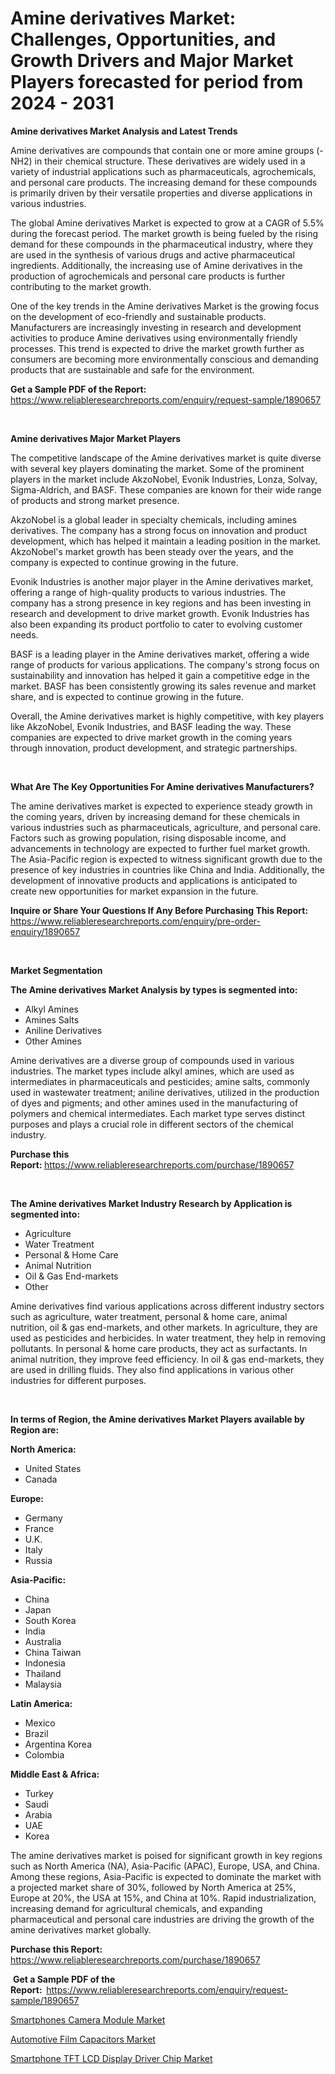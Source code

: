 <p><h1>Amine derivatives Market: Challenges, Opportunities, and Growth Drivers and Major Market Players forecasted for period from 2024 - 2031</h1></p><p><strong>Amine derivatives Market Analysis and Latest Trends</strong></p>
<p><p>Amine derivatives are compounds that contain one or more amine groups (-NH2) in their chemical structure. These derivatives are widely used in a variety of industrial applications such as pharmaceuticals, agrochemicals, and personal care products. The increasing demand for these compounds is primarily driven by their versatile properties and diverse applications in various industries.</p><p>The global Amine derivatives Market is expected to grow at a CAGR of 5.5% during the forecast period. The market growth is being fueled by the rising demand for these compounds in the pharmaceutical industry, where they are used in the synthesis of various drugs and active pharmaceutical ingredients. Additionally, the increasing use of Amine derivatives in the production of agrochemicals and personal care products is further contributing to the market growth.</p><p>One of the key trends in the Amine derivatives Market is the growing focus on the development of eco-friendly and sustainable products. Manufacturers are increasingly investing in research and development activities to produce Amine derivatives using environmentally friendly processes. This trend is expected to drive the market growth further as consumers are becoming more environmentally conscious and demanding products that are sustainable and safe for the environment.</p></p>
<p><strong>Get a Sample PDF of the Report:&nbsp;</strong> <a href="https://www.reliableresearchreports.com/enquiry/request-sample/1890657">https://www.reliableresearchreports.com/enquiry/request-sample/1890657</a></p>
<p>&nbsp;</p>
<p><strong>Amine derivatives Major Market Players</strong></p>
<p><p>The competitive landscape of the Amine derivatives market is quite diverse with several key players dominating the market. Some of the prominent players in the market include AkzoNobel, Evonik Industries, Lonza, Solvay, Sigma-Aldrich, and BASF. These companies are known for their wide range of products and strong market presence.</p><p>AkzoNobel is a global leader in specialty chemicals, including amines derivatives. The company has a strong focus on innovation and product development, which has helped it maintain a leading position in the market. AkzoNobel's market growth has been steady over the years, and the company is expected to continue growing in the future.</p><p>Evonik Industries is another major player in the Amine derivatives market, offering a range of high-quality products to various industries. The company has a strong presence in key regions and has been investing in research and development to drive market growth. Evonik Industries has also been expanding its product portfolio to cater to evolving customer needs.</p><p>BASF is a leading player in the Amine derivatives market, offering a wide range of products for various applications. The company's strong focus on sustainability and innovation has helped it gain a competitive edge in the market. BASF has been consistently growing its sales revenue and market share, and is expected to continue growing in the future.</p><p>Overall, the Amine derivatives market is highly competitive, with key players like AkzoNobel, Evonik Industries, and BASF leading the way. These companies are expected to drive market growth in the coming years through innovation, product development, and strategic partnerships.</p></p>
<p>&nbsp;</p>
<p><strong>What Are The Key Opportunities For Amine derivatives Manufacturers?</strong></p>
<p><p>The amine derivatives market is expected to experience steady growth in the coming years, driven by increasing demand for these chemicals in various industries such as pharmaceuticals, agriculture, and personal care. Factors such as growing population, rising disposable income, and advancements in technology are expected to further fuel market growth. The Asia-Pacific region is expected to witness significant growth due to the presence of key industries in countries like China and India. Additionally, the development of innovative products and applications is anticipated to create new opportunities for market expansion in the future.</p></p>
<p><strong>Inquire or Share Your Questions If Any Before Purchasing This Report:</strong> <a href="https://www.reliableresearchreports.com/enquiry/pre-order-enquiry/1890657">https://www.reliableresearchreports.com/enquiry/pre-order-enquiry/1890657</a></p>
<p>&nbsp;</p>
<p><strong>Market Segmentation</strong></p>
<p><strong>The Amine derivatives Market Analysis by types is segmented into:</strong></p>
<p><ul><li>Alkyl Amines</li><li>Amines Salts</li><li>Aniline Derivatives</li><li>Other Amines</li></ul></p>
<p><p>Amine derivatives are a diverse group of compounds used in various industries. The market types include alkyl amines, which are used as intermediates in pharmaceuticals and pesticides; amine salts, commonly used in wastewater treatment; aniline derivatives, utilized in the production of dyes and pigments; and other amines used in the manufacturing of polymers and chemical intermediates. Each market type serves distinct purposes and plays a crucial role in different sectors of the chemical industry.</p></p>
<p><strong>Purchase this Report:&nbsp;</strong><a href="https://www.reliableresearchreports.com/purchase/1890657">https://www.reliableresearchreports.com/purchase/1890657</a></p>
<p>&nbsp;</p>
<p><strong>The Amine derivatives Market Industry Research by Application is segmented into:</strong></p>
<p><ul><li>Agriculture</li><li>Water Treatment</li><li>Personal & Home Care</li><li>Animal Nutrition</li><li>Oil & Gas End-markets</li><li>Other</li></ul></p>
<p><p>Amine derivatives find various applications across different industry sectors such as agriculture, water treatment, personal & home care, animal nutrition, oil & gas end-markets, and other markets. In agriculture, they are used as pesticides and herbicides. In water treatment, they help in removing pollutants. In personal & home care products, they act as surfactants. In animal nutrition, they improve feed efficiency. In oil & gas end-markets, they are used in drilling fluids. They also find applications in various other industries for different purposes.</p></p>
<p>&nbsp;</p>
<p><strong>In terms of Region, the Amine derivatives Market Players available by Region are:</strong></p>
<p>
    <p> <strong> North America: </strong>
        <ul>
            <li>United States</li>
            <li>Canada</li>
        </ul>
        </p> 
    <p> <strong> Europe: </strong>
        <ul>
            <li>Germany</li>
            <li>France</li>
            <li>U.K.</li>
            <li>Italy</li>
            <li>Russia</li>
        </ul>
        </p> 
    <p> <strong> Asia-Pacific: </strong>
        <ul>
            <li>China</li>
            <li>Japan</li>
            <li>South Korea</li>
            <li>India</li>
            <li>Australia</li>
            <li>China Taiwan</li>
            <li>Indonesia</li>
            <li>Thailand</li>
            <li>Malaysia</li>
        </ul>
        </p> 
    <p> <strong> Latin America: </strong>
        <ul>
            <li>Mexico</li>
            <li>Brazil</li>
            <li>Argentina Korea</li>
            <li>Colombia</li>
        </ul>
        </p> 
    <p> <strong> Middle East & Africa: </strong>
        <ul>
            <li>Turkey</li>
            <li>Saudi</li>
            <li>Arabia</li>
            <li>UAE</li>
            <li>Korea</li>
        </ul>
    </p>
    </p>
<p><p>The amine derivatives market is poised for significant growth in key regions such as North America (NA), Asia-Pacific (APAC), Europe, USA, and China. Among these regions, Asia-Pacific is expected to dominate the market with a projected market share of 30%, followed by North America at 25%, Europe at 20%, the USA at 15%, and China at 10%. Rapid industrialization, increasing demand for agricultural chemicals, and expanding pharmaceutical and personal care industries are driving the growth of the amine derivatives market globally.</p></p>
<p><strong>Purchase this Report: </strong><a href="https://www.reliableresearchreports.com/purchase/1890657">https://www.reliableresearchreports.com/purchase/1890657</a></p>
<p>&nbsp;<strong>Get a Sample PDF of the Report:&nbsp;&nbsp;</strong><a href="https://www.reliableresearchreports.com/enquiry/request-sample/1890657">https://www.reliableresearchreports.com/enquiry/request-sample/1890657</a></p>
<p><strong></strong></p>
<p><p><a href="https://view.publitas.com/reportprime-1/smartphones-camera-module-market-size-and-examines-its-market-scope-with-a-primary-focus-on-growth-opportunities-and-forecasted-trends-spanning-from-2024-to-2031/">Smartphones Camera Module Market</a></p><p><a href="https://view.publitas.com/reportprime-1/automotive-film-capacitors-market-size-2024-2031-global-industrial-analysis-key-geographical-regions-market-share-top-key-players-product-types-and-forecast-research-report/">Automotive Film Capacitors Market</a></p><p><a href="https://view.publitas.com/reportprime-1/smartphone-tft-lcd-display-driver-chip-market-size-focuses-on-market-dynamics-in-depth-analysis-and-future-projections-of-its-market-forecasted-for-period-from-2024-to-2031/">Smartphone TFT LCD Display Driver Chip Market</a></p></p>